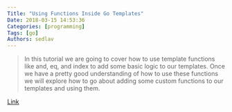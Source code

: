 ```yaml
---
Title: "Using Functions Inside Go Templates"
Date: 2018-03-15 14:53:36
Categories: [programming]
Tags: [go]
Authors: sedlav
---
```


> In this tutorial we are going to cover how to use template functions like and, eq, and index to add some basic logic to our templates. Once we have a pretty good understanding of how to use these functions we will explore how to go about adding some custom functions to our templates and using them.

[Link](https://www.calhoun.io/intro-to-templates-p3-functions/)
